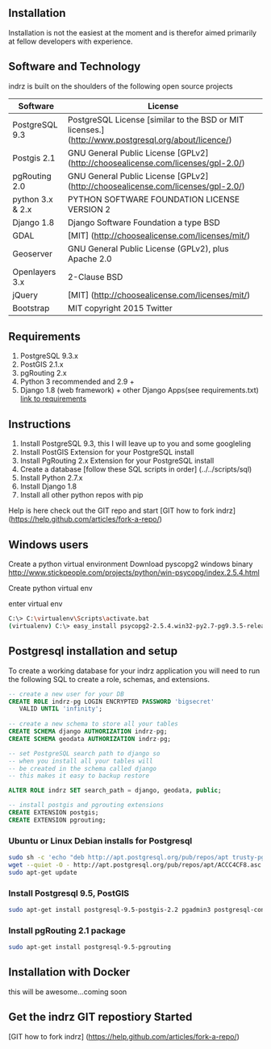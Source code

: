 ## Installation

Installation is not the easiest at the moment and is therefor aimed primarily at fellow developers with experience.

## Software and Technology

indrz is built on the shoulders of the following open source projects

Software      | License
------------- | -------------
PostgreSQL 9.3  | PostgreSQL License [similar to the BSD or MIT licenses.] (http://www.postgresql.org/about/licence/)
Postgis 2.1     | GNU General Public License [GPLv2] (http://choosealicense.com/licenses/gpl-2.0/)
pgRouting 2.0   | GNU General Public License [GPLv2] (http://choosealicense.com/licenses/gpl-2.0/)
python 3.x & 2.x    | PYTHON SOFTWARE FOUNDATION LICENSE VERSION 2
Django 1.8      | Django Software Foundation  a type BSD
GDAL            | [MIT] (http://choosealicense.com/licenses/mit/) 
Geoserver       | GNU General Public License (GPLv2), plus Apache 2.0
Openlayers 3.x  | 2-Clause BSD
jQuery          | [MIT] (http://choosealicense.com/licenses/mit/) 
Bootstrap       | MIT copyright 2015 Twitter



## Requirements

  1. PostgreSQL 9.3.x
  1. PostGIS 2.1.x
  1. pgRouting 2.x
  1. Python 3 recommended and 2.9 +
  1. Django 1.8 (web framework) + other Django Apps(see requirements.txt) [link to requirements](requirements.txt)

## Instructions

1. Install PostgreSQL 9.3, this I will leave up to you and some googleling
1. Install PostGIS Extension for your PostgreSQL install
1. Install PgRouting 2.x Extension for your PostgreSQL install
1. Create a database [follow these SQL scripts in order] (../../scripts/sql)
1. Install Python 2.7.x
1. Install Django 1.8
1. Install all other python repos with pip

Help is here check out the GIT repo and start [GIT how to fork indrz] (https://help.github.com/articles/fork-a-repo/)


## Windows users


Create a python virtual environment
Download pyscopg2 windows binary http://www.stickpeople.com/projects/python/win-psycopg/index.2.5.4.html

Create python virtual env

enter virtual env

```bash
C:\> C:\virtualenv\Scripts\activate.bat 
(virtualenv) C:\> easy_install psycopg2-2.5.4.win32-py2.7-pg9.3.5-release.exe
```
## Postgresql installation and setup

To create a working database for your indrz application you will need to run 
the following SQL to create a role, schemas, and extensions.

```sql
-- create a new user for your DB
CREATE ROLE indrz-pg LOGIN ENCRYPTED PASSWORD 'bigsecret'
   VALID UNTIL 'infinity';
   
-- create a new schema to store all your tables
CREATE SCHEMA django AUTHORIZATION indrz-pg;
CREATE SCHEMA geodata AUTHORIZATION indrz-pg;

-- set PostgreSQL search path to django so
-- when you install all your tables will
-- be created in the schema called django
-- this makes it easy to backup restore 

ALTER ROLE indrz SET search_path = django, geodata, public;

-- install postgis and pgrouting extensions
CREATE EXTENSION postgis;
CREATE EXTENSION pgrouting;
```



### Ubuntu or Linux Debian installs for Postgresql
 
```bash
sudo sh -c 'echo "deb http://apt.postgresql.org/pub/repos/apt trusty-pgdg main" >> /etc/apt/sources.list'
wget --quiet -O - http://apt.postgresql.org/pub/repos/apt/ACCC4CF8.asc | sudo apt-key add -
sudo apt-get update
```

### Install Postgresql 9.5, PostGIS

```bash
sudo apt-get install postgresql-9.5-postgis-2.2 pgadmin3 postgresql-contrib-9.5
```

### Install pgRouting 2.1 package 

```bash
sudo apt-get install postgresql-9.5-pgrouting
```

## Installation with Docker

this will be awesome...coming soon


## Get the indrz GIT repostiory Started


[GIT how to fork indrz] (https://help.github.com/articles/fork-a-repo/)



